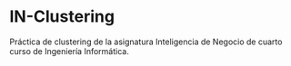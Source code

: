 # IN-Clustering
Práctica de clustering de la asignatura Inteligencia de Negocio de cuarto curso de Ingeniería Informática.
